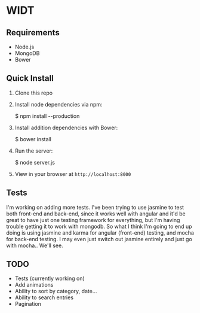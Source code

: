 # WIDT

## Requirements

- Node.js
- MongoDB
- Bower

## Quick Install

1. Clone this repo
2. Install node dependencies via npm:
    
    $ npm install --production

3. Install addition dependencies with Bower:

    $ bower install

4. Run the server:

    $ node server.js

5. View in your browser at `http://localhost:8000`

## Tests

I'm working on adding more tests. I've been trying to use jasmine to test both front-end
and back-end, since it works well with angular and it'd be great to have just one testing framework
for everything, but I'm having trouble getting it to work with mongodb. So what I think I'm going to
end up doing is using jasmine and karma for angular (front-end) testing, and mocha for back-end testing. 
I may even just switch out jasmine entirely and just go with mocha.. We'll see.

## TODO

- Tests (currently working on)
- Add animations
- Ability to sort by category, date...
- Ability to search entries
- Pagination
